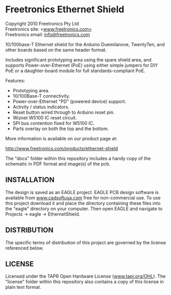 Freetronics Ethernet Shield
===========================
Copyright 2010 Freetronics Pty Ltd  
Freetronics site:  <www.freetronics.com>  
Freetronics email: <info@freetronics.com>  

10/100base-T Ethernet shield for the Arduino Duemilanove, TwentyTen,
and other boards based on the same header format.

Includes significant prototyping area using the spare shield area, and
supports Power-over-Ethernet (PoE) using either simple jumpers for DIY
PoE or a daughter-board module for full standards-compliant PoE.

Features:

 * Prototyping area.
 * 10/100Base-T connectivity.
 * Power-over-Ethernet "PD" (powered device) support.
 * Activity / status indicators.
 * Reset button wired through to Arduino reset pin.
 * Wiznet W5100 IC reset circuit.
 * SPI bus contention fixed for W5100 IC.
 * Parts overlay on both the top and the bottom.


More information is available on our product page at:

  http://www.freetronics.com/products/ethernet-shield

The "docs" folder within this repository includes a handy copy of the
schematic in PDF format and image(s) of the pcb.


INSTALLATION
------------
The design is saved as an EAGLE project. EAGLE PCB design software is
available from www.cadsoftusa.com free for non-commercial use. To use
this project download it and place the directory containing these files
into the "eagle" directory on your computer. Then open EAGLE and
navigate to Projects -> eagle -> EthernetShield.


DISTRIBUTION
------------
The specific terms of distribution of this project are governed by the
license referenced below.


LICENSE
-------
Licensed under the TAPR Open Hardware License (www.tapr.org/OHL).
The "license" folder within this repository also contains a copy of
this license in plain text format.
